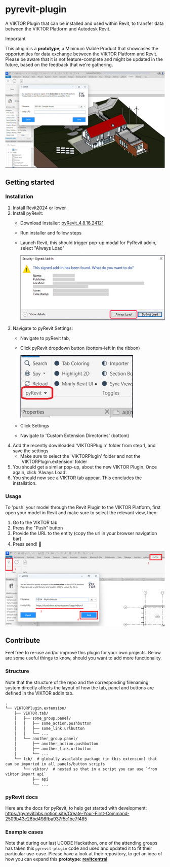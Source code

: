 # pyrevit-plugin
A VIKTOR Plugin that can be installed and used within Revit, to transfer data between the VIKTOR Platform and Autodesk Revit.

> [!IMPORTANT]  
> This plugin is a **prototype**; a Minimum Viable Product that showcases the opportunities for data exchange between the VIKTOR Platform and Revit. 
> Please be aware that it is not feature-complete and might be updated in the future, based on the feedback that we're gathering.

![](assets/pyRevitPlugin.png)

## Getting started

### Installation

1. Install Revit2024 or lower
2. Install pyRevit:
   - Download installer: [pyRevit_4.8.16.24121](https://github.com/pyrevitlabs/pyRevit/releases/download/v4.8.16.24121%2B2117/pyRevit_4.8.16.24121_signed.exe)
   - Run installer and follow steps
   - Launch Revit, this should trigger pop-up modal for PyRevit addin, select "Always Load"
   
     ![](assets/RevitAddinWarning.png)
3. Navigate to pyRevit Settings:
   - Navigate to pyRevit tab, 
   - Click pyRevit dropdown button (bottom-left in the ribbon)
   
     ![](assets/pyRevitTab.png)
   - Click Settings
   - Navigate to 'Custom Extension Directories' (bottom)
4. Add the recently downloaded 'VIKTORPlugin' folder from step 1, and save the settings
   - Make sure to select the 'VIKTORPlugin' folder and not the 'VIKTORPlugin.extension' folder
5. You should get a similar pop-up, about the new VIKTOR Plugin. Once again, click 'Always Load'.
6. You should now see a VIKTOR tab appear. This concludes the installation.

### Usage

To 'push' your model through the Revit Plugin to the VIKTOR Platform, first open your model in Revit and make sure to select the relevant view, then:
1. Go to the VIKTOR tab
2. Press the "Push" button
3. Provide the URL to the entity (copy the url in your browser navigation bar)
4. Press send! 🚀

![](assets/RevitPluginSteps.png)

## Contribute
Feel free to re-use and/or improve this plugin for your own projects. Below are some useful things to know, should you want to add more functionality.

### Structure

Note that the structure of the repo and the corresponding filenaming system directly affects the layout of how the tab, panel and buttons are defined
in the VIKTOR addin tab.

```
.
└── VIKTORPlugin.extension/
    ├── VIKTOR.tab/
    │   ├── some_group.panel/
    │   │   ├── some_action.pushbutton
    │   │   ├── some_link.urlbutton
    │   │   └── ...
    │   └── another_group.panel/
    │       ├── another_action.pushbutton
    │       ├── another_link.urlbutton
    │       └── ...
    └── lib/  # globally available package (in this extension) that can be imported in all panels/button scripts
        └── viktor/  # nested so that in a script you can use `from viktor import api`
            ├── api
            └── ...
```

### pyRevit docs

Here are the docs for pyRevit, to help get started with development: https://pyrevitlabs.notion.site/Create-Your-First-Command-2509b43e28bd498fba937f5c1be7f485

### Example cases

Note that during our last UCODE Hackathon, one of the attending groups has taken this `pyrevit-plugin` code and used and updated it to fit their particular use-case.
Please have a look at their repository, to get an idea of how you can expand this **prototype**:  **[revitcentral](https://github.com/SvenDeLeau/revitcentral)**